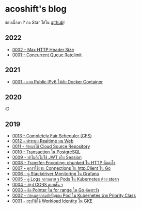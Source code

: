 # acoshift's blog

ชอบเนื้อหา ? กด Star ได้ใน [github](https://github.com/acoshift/blog)!

## 2022

- [0002 - Max HTTP Header Size](./2022/0002-max-http-header.md)
- [0001 - Concurrent Queue Ratelimit](./2022/0001-concurrent-queue-ratelimit.md)

## 2021

- [0001 - แจก Public IPv6 ให้กับ Docker Container](./2021/0001-docker-public-ipv6.md)

## 2020

:D

## 2019

- [0013 - Completely Fair Scheduler (CFS)](./2019/0013-completely-fair-scheduler.md)
- [0012 - ทำระบบ Realtime บน Web](./2019/0012-realtime-web.md)
- [0011 - ย้ายมาใช้ Cloud Source Repository](./2019/0011-move-to-gcloud-csr.md)
- [0010 - Transaction ใน PostgreSQL](./2019/0010-postgresql-transaction.md)
- [0009 - ทำไมถึงไม่ใช้ JWT เก็บ Session](./2019/0009-why-not-use-jwt.md)
- [0008 - Transfer-Encoding: chunked ใน HTTP คืออะไร](./2019/0008-http-transfer-encoding-chunked.md)
- [0007 - ดูการใช้งาน Connections ใน http.Client ใน Go](./2019/0007-go-track-client-conn.md)
- [0006 - ดู Stackdriver Monitoring ใน Grafana](./2019/0006-grafana-sd.md)
- [0005 - ดู Logs จากหลาย ๆ Pods ใน Kubernetes ด้วย stern](./2019/0005-k8s-logs-stern.md)
- [0004 - สรุป CORS แบบสั้น ๆ](./2019/0004-web-cors.md)
- [0003 - ดึง Pointer ใน for range ใน Go ต้องระวัง](./2019/0003-go-for-range-pointer.md)
- [0002 - กำหนดความสำคัญของ Pod ใน Kubernetes ด้วย Priority Class](./2019/0002-k8s-priority-class.md)
- [0001 - สรุปวิธีใช้ Workload Identity ใน GKE](./2019/0001-gke-workload-identity.md)
